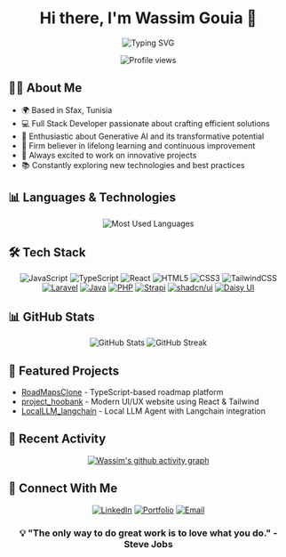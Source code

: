 <div align="center">
  <h1>Hi there, I'm Wassim Gouia 👋</h1>
  <img src="https://readme-typing-svg.demolab.com?font=Fira+Code&pause=1000&color=2F81F7&center=true&vCenter=true&width=435&lines=Full+Stack+Developer;AI+Enthusiast;Lifelong+Learner" alt="Typing SVG" />
</div>

<p align="center">
  <img src="https://komarev.com/ghpvc/?username=WassimGouia&color=blue&style=flat-square&label=Profile+Views" alt="Profile views" />
</p>

## 👨‍💻 About Me
- 🌍 Based in Sfax, Tunisia
- 💻 Full Stack Developer passionate about crafting efficient solutions
- 🤖 Enthusiastic about Generative AI and its transformative potential
- 🎯 Firm believer in lifelong learning and continuous improvement
- 🚀 Always excited to work on innovative projects
- 📚 Constantly exploring new technologies and best practices

## 📊 Languages & Technologies
<div align="center">
  <img src="https://github-readme-stats.vercel.app/api/top-langs/?username=WassimGouia&layout=compact&theme=dark&hide_border=true&bg_color=0D1117" alt="Most Used Languages" />
</div>

## 🛠 Tech Stack
<div align="center">
  
![JavaScript](https://img.shields.io/badge/-JavaScript-F7DF1E?style=for-the-badge&logo=javascript&logoColor=black)
![TypeScript](https://img.shields.io/badge/-TypeScript-3178C6?style=for-the-badge&logo=typescript&logoColor=white)
![React](https://img.shields.io/badge/-React-61DAFB?style=for-the-badge&logo=react&logoColor=black)
![HTML5](https://img.shields.io/badge/-HTML5-E34F26?style=for-the-badge&logo=html5&logoColor=white)
![CSS3](https://img.shields.io/badge/-CSS3-1572B6?style=for-the-badge&logo=css3&logoColor=white)
![TailwindCSS](https://img.shields.io/badge/-TailwindCSS-38B2AC?style=for-the-badge&logo=tailwind-css&logoColor=white)
[![Laravel](https://img.shields.io/badge/-Laravel-FF2D20?style=for-the-badge&logo=laravel&logoColor=white)](https://laravel.com)
[![Java](https://img.shields.io/badge/-Java-007396?style=for-the-badge&logo=java&logoColor=white)](https://www.java.com)
[![PHP](https://img.shields.io/badge/-PHP-777BB4?style=for-the-badge&logo=php&logoColor=white)](https://php.net)
[![Strapi](https://img.shields.io/badge/-Strapi-2F2E8B?style=for-the-badge&logo=strapi&logoColor=white)](https://strapi.io)
[![shadcn/ui](https://img.shields.io/badge/-shadcn/ui-000000?style=for-the-badge&logo=shadcnui&logoColor=white)](https://ui.shadcn.com)
[![Daisy UI](https://img.shields.io/badge/-DaisyUI-5A0EF8?style=for-the-badge&logo=daisyui&logoColor=white)](https://daisyui.com)

</div>

## 📊 GitHub Stats
<div align="center">
  <img src="https://github-readme-stats.vercel.app/api?username=WassimGouia&show_icons=true&theme=tokyonight&hide_border=true" alt="GitHub Stats" />
  <img src="https://github-readme-streak-stats.herokuapp.com/?user=WassimGouia&theme=tokyonight&hide_border=true" alt="GitHub Streak" />
</div>

## 🎯 Featured Projects
- [RoadMapsClone](https://github.com/WassimGouia/RoadMapsClone) - TypeScript-based roadmap platform
- [project_hoobank](https://github.com/WassimGouia/project_hoobank) - Modern UI/UX website using React & Tailwind
- [LocalLLM_langchain](https://github.com/WassimGouia/localLLM_langchain) - Local LLM Agent with Langchain integration

## 🌟 Recent Activity
<div align="center">
  
[![Wassim's github activity graph](https://github-readme-activity-graph.vercel.app/graph?username=WassimGouia&theme=tokyo-night&hide_border=true)](https://github.com/ashutosh00710/github-readme-activity-graph)

</div>

## 🤝 Connect With Me
<div align="center">
  
[![LinkedIn](https://img.shields.io/badge/LinkedIn-0077B5?style=for-the-badge&logo=linkedin&logoColor=white)](https://linkedin.com/in/YOUR_LINKEDIN)
[![Portfolio](https://img.shields.io/badge/Portfolio-000000?style=for-the-badge&logo=About.me&logoColor=white)](YOUR_PORTFOLIO_LINK)
[![Email](https://img.shields.io/badge/Email-D14836?style=for-the-badge&logo=gmail&logoColor=white)](mailto:your.email@example.com)

</div>

<div align="center">
  
### 💡 "The only way to do great work is to love what you do." - Steve Jobs

</div>
